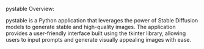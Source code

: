 pystable
Overview:

pystable is a Python application that leverages the power of Stable Diffusion models to generate stable and high-quality images. The application provides a user-friendly interface built using the tkinter library, allowing users to input prompts and generate visually appealing images with ease.
